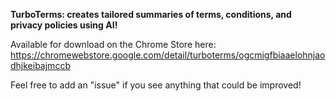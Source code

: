 **TurboTerms: creates tailored summaries of terms, conditions, and privacy policies using AI!**

Available for download on the Chrome Store here: https://chromewebstore.google.com/detail/turboterms/ogcmigfbiaaelohnjaodhjkeibajmccb

Feel free to add an "issue" if you see anything that could be improved! 

